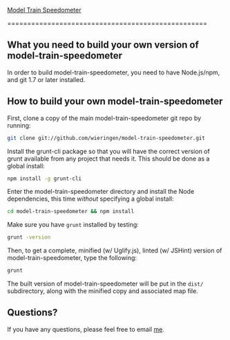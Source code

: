[Model Train Speedometer](http://baijs.com/model-train-speedometer)

==================================================

What you need to build your own version of model-train-speedometer
--------------------------------------

In order to build model-train-speedometer, you need to have Node.js/npm, and git 1.7 or later installed.


How to build your own model-train-speedometer
----------------------------

First, clone a copy of the main model-train-speedometer git repo by running:

```bash
git clone git://github.com/wieringen/model-train-speedometer.git
```

Install the grunt-cli package so that you will have the correct version of grunt available from any project that needs it. This should be done as a global install:

```bash
npm install -g grunt-cli
```

Enter the model-train-speedometer directory and install the Node dependencies, this time *without* specifying a global install:

```bash
cd model-train-speedometer && npm install
```

Make sure you have `grunt` installed by testing:

```bash
grunt -version
```

Then, to get a complete, minified (w/ Uglify.js), linted (w/ JSHint) version of model-train-speedometer, type the following:

```bash
grunt
```

The built version of model-train-speedometer will be put in the `dist/` subdirectory, along with the minified copy and associated map file.


Questions?
----------

If you have any questions, please feel free to email [me](mailto:wieringen@gmail.com).



